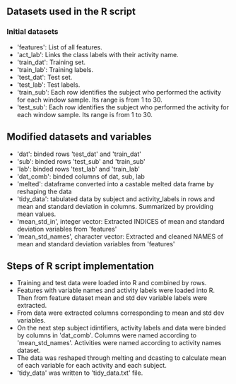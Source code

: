 ## Datasets used in the R script
### Initial datasets
* 'features': List of all features.
* 'act_lab': Links the class labels with their activity name.
* 'train_dat': Training set.
* 'train_lab': Training labels.
* 'test_dat': Test set.
* 'test_lab': Test labels.
* 'train_sub': Each row identifies the subject who performed the activity for each window sample. Its range is from 1 to 30. 
* 'test_sub': Each row identifies the subject who performed the activity for each window sample. Its range is from 1 to 30.

## Modified datasets and variables

* 'dat': binded rows 'test_dat' and 'train_dat'
* 'sub': binded rows 'test_sub' and 'train_sub'
* 'lab': binded rows 'test_lab' and 'train_lab'
* 'dat_comb': binded columns of dat, sub, lab
* 'melted': dataframe converted into a castable melted data frame by reshaping the data
* 'tidy_data': tabulated data by subject and activity_labels in rows and mean and standard deviation in columns. Summarized by providing mean values.
* 'mean_std_in', integer vector: Extracted INDICES of mean and standard deviation variables from 'features'
* 'mean_std_names', character vector: Extracted and cleaned NAMES of mean and standard deviation variables from 'features'

## Steps of R script implementation

* Training and test data were loaded into R and combined by rows. 
* Features with variable names and activity labels were loaded into R. Then from feature dataset mean and std dev variable labels were extracted.
* From data were extracted columns corresponding to mean and std dev variables.
* On the next step subject idintifiers, activity labels and data were binded by columns in 'dat_comb'. Columns were named according to 'mean_std_names'. Activities were named according to activity names dataset.
* The data was reshaped through melting and dcasting to calculate mean of each variable for each activity and each subject.
* 'tidy_data' was written to 'tidy_data.txt' file.
